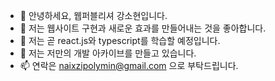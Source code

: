 - 👋 안녕하세요, 웹퍼블리셔 강소현입니다.
- 👀 저는 웹사이트 구현과 새로운 효과를 만들어내는 것을 좋아합니다.
- 🌱 저는 곧 react.js와 typescript를 학습할 예정입니다.
- 💞️ 저는 저만의 개발 아카이브를 만들고 있습니다.
- 📫 연락은 naixzipolymin@gmail.com 으로 부탁드립니다.

<!---
naixzip-log/naixzip-log is a ✨ special ✨ repository because its `README.md` (this file) appears on your GitHub profile.
You can click the Preview link to take a look at your changes.
--->
